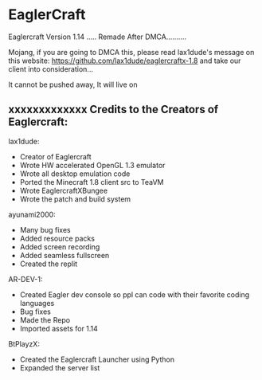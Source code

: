 # EaglerCraft
Eaglercraft Version 1.14 ..... Remade After DMCA..........

Mojang, if you are going to DMCA this, please read lax1dude's message on this website: https://github.com/lax1dude/eaglercraftx-1.8 and take our client into consideration...

It cannot be pushed away, It will live on

xxxxxxxxxxxxx
Credits to the Creators of Eaglercraft:
-
lax1dude:  
  - Creator of Eaglercraft
  - Wrote HW accelerated OpenGL 1.3 emulator
  - Wrote all desktop emulation code
  - Ported the Minecraft 1.8 client src to TeaVM
  - Wrote EaglercraftXBungee
  - Wrote the patch and build system
 
 ayunami2000:
  - Many bug fixes
  - Added resource packs
  - Added screen recording
  - Added seamless fullscreen
  - Created the replit

 AR-DEV-1:
  - Created Eagler dev console so ppl can code with their favorite coding languages
  - Bug fixes
  - Made the Repo
  - Imported assets for 1.14

 BtPlayzX:
 - Created the Eaglercraft Launcher using Python
 - Expanded the server list
